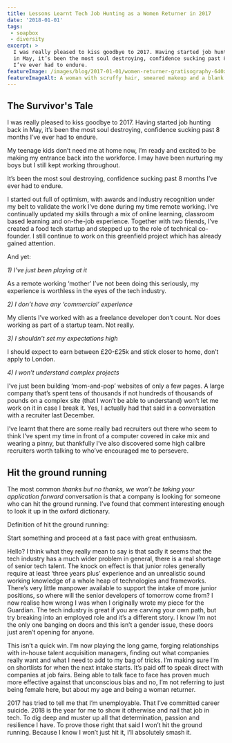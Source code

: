 ```yaml
---
title: Lessons Learnt Tech Job Hunting as a Women Returner in 2017
date: '2018-01-01'
tags:
 - soapbox
 - diversity
excerpt: >
  I was really pleased to kiss goodbye to 2017. Having started job hunting back
  in May, it’s been the most soul destroying, confidence sucking past 8 months
  I’ve ever had to endure.
featureImage: /images/blog/2017-01-01/women-returner-gratisography-640x344.jpg
featureImageAlt: A woman with scruffy hair, smeared makeup and a blank stare sitting in front of a typewriter on the floor. She's sipping a whiskey, surrounded by screwed up sheets of paper.
---
```


## The Survivor's Tale

I was really pleased to kiss goodbye to 2017. Having started job hunting back in May, it’s been the most soul destroying, confidence sucking past 8 months I’ve ever had to endure.

My teenage kids don’t need me at home now, I’m ready and excited to be making my entrance back into the workforce. I may have been nurturing my boys but I still kept working throughout.

<p class="pullquote repeated" aria-hidden="true">
  It’s been the most soul destroying, confidence sucking past 8 months I’ve ever had to endure.
</p>

I started out full of optimism, with awards and industry recognition under my belt to validate the work I’ve done during my time remote working. I’ve continually updated my skills through a mix of online learning, classroom based learning and on-the-job experience. Together with two friends, I’ve created a food tech startup and stepped up to the role of technical co-founder. I still continue to work on this greenfield project which has already gained attention.

And yet:

_1) I’ve just been playing at it_

As a remote working ‘mother’ I’ve not been doing this seriously, my experience is worthless in the eyes of the tech industry.

_2) I don’t have any ‘commercial’ experience_

My clients I’ve worked with as a freelance developer don’t count. Nor does working as part of a startup team. Not really.

_3) I shouldn’t set my expectations high_

I should expect to earn between £20-£25k and stick closer to home, don’t apply to London.

_4) I won’t understand complex projects_

I’ve just been building ‘mom-and-pop’ websites of only a few pages. A large company that’s spent tens of thousands if not hundreds of thousands of pounds on a complex site (that I won’t be able to understand) won’t let me work on it in case I break it. Yes, I actually had that said in a conversation with a recruiter last December.

I’ve learnt that there are some really bad recruiters out there who seem to think I’ve spent my time in front of a computer covered in cake mix and wearing a pinny, but thankfully I’ve also discovered some high calibre recruiters worth talking to who’ve encouraged me to persevere.

## Hit the ground running

The most common _thanks but no thanks, we won’t be taking your application forward_ conversation is that a company is looking for someone who can hit the ground running. I’ve found that comment interesting enough to look it up in the oxford dictionary.

Definition of hit the ground running:

Start something and proceed at a fast pace with great enthusiasm.

Hello? I think what they really mean to say is that sadly it seems that the tech industry has a much wider problem in general, there is a real shortage of senior tech talent. The knock on effect is that junior roles generally require at least ‘three years plus’ experience and an unrealistic sound working knowledge of a whole heap of technologies and frameworks. There’s very little manpower available to support the intake of more junior positions, so where will the senior developers of tomorrow come from? I now realise how wrong I was when I originally wrote my piece for the Guardian. The tech industry is great if you are carving your own path, but try breaking into an employed role and it’s a different story. I know I’m not the only one banging on doors and this isn’t a gender issue, these doors just aren’t opening for anyone.

This isn’t a quick win. I’m now playing the long game, forging relationships with in-house talent acquisition managers, finding out what companies really want and what I need to add to my bag of tricks. I’m making sure I’m on shortlists for when the next intake starts. It’s paid off to speak direct with companies at job fairs. Being able to talk face to face has proven much more effective against that unconscious bias and no, I’m not referring to just being female here, but about my age and being a woman returner.

2017 has tried to tell me that I’m unemployable. That I’ve committed career suicide. 2018 is the year for me to show it otherwise and nail that job in tech. To dig deep and muster up all that determination, passion and resilience I have. To prove those right that said I won’t hit the ground running. Because I know I won’t just hit it, I’ll absolutely smash it.
